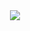 <div id="header" align="center">
    <img src="https://giphy.com/clips/AtemeKRsPRVESJ8zRq">
</div>


